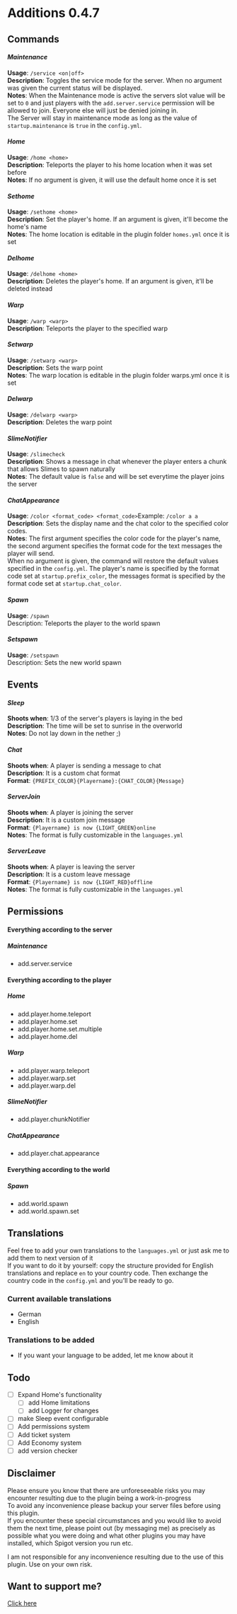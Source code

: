# Additions 0.4.7

## Commands
#### _Maintenance_
__Usage__: ```/service <on|off>```\
__Description__: Toggles the service mode for the server. When no argument was given the current status will be displayed.\
__Notes__: When the Maintenance mode is active the servers slot value will be set to ```0``` and just players with the ```add.server.service``` permission will be allowed to join. Everyone else will just be denied joining in.\
The Server will stay in maintenance mode as long as the value of ```startup.maintenance``` is ```true``` in the ```config.yml```. 

#### _Home_
__Usage__: ```/home <home>```\
__Description__: Teleports the player to his home location when it was set before\
__Notes__: If no argument is given, it will use the default home once it is set

#### _Sethome_
__Usage__: ```/sethome <home>```\
__Description__: Set the player's home. If an argument is given, it'll become the home's name\
__Notes__: The home location is editable in the plugin folder ```homes.yml``` once it is set

#### _Delhome_
__Usage__: ```/delhome <home>```\
__Description__: Deletes the player's home. If an argument is given, it'll be deleted instead

#### _Warp_
__Usage__: ```/warp <warp>```\
__Description__: Teleports the player to the specified warp

#### _Setwarp_
__Usage__: ```/setwarp <warp>```\
__Description__: Sets the warp point\
__Notes__: The warp location is editable in the plugin folder warps.yml once it is set

#### _Delwarp_
__Usage__: ```/delwarp <warp>```\
__Description__: Deletes the warp point

#### _SlimeNotifier_
__Usage__: ```/slimecheck```\
__Description__: Shows a message in chat whenever the player enters a chunk that allows Slimes to spawn naturally\
__Notes__: The default value is ```false``` and will be set everytime the player joins the server

#### _ChatAppearance_
__Usage__: ```/color <format_code> <format_code>```Example: ```/color a a```\
__Description__: Sets the display name and the chat color to the specified color codes.\
__Notes__: The first argument specifies the color code for the player's name, the second argument specifies the format code for the text messages the player will send.\
When no argument is given, the command will restore the default values specified in the ```config.yml```. The player's name is specified by the format code set at ```startup.prefix_color```, the messages format is specified by the format code set at ```startup.chat_color```.

#### _Spawn_
__Usage__: ```/spawn```\
Description: Teleports the player to the world spawn

#### _Setspawn_
__Usage__: ```/setspawn```\
Description: Sets the new world spawn

## Events
#### _Sleep_
__Shoots when__: 1/3 of the server's players is laying in the bed\
__Description__: The time will be set to sunrise in the overworld\
__Notes__: Do not lay down in the nether ;)

#### _Chat_
__Shoots when__: A player is sending a message to chat\
__Description__: It is a custom chat format\
__Format__: ```{PREFIX_COLOR}{Playername}:{CHAT_COLOR}{Message}```

#### _ServerJoin_
__Shoots when__: A player is joining the server\
__Description__: It is a custom join message\
__Format__: ```{Playername} is now {LIGHT_GREEN}online```\
__Notes__: The format is fully customizable in the ```languages.yml``` 

#### _ServerLeave_
__Shoots when__: A player is leaving the server\
__Description__: It is a custom leave message\
__Format__: ```{Playername} is now {LIGHT_RED}offline```\
__Notes__: The format is fully customizable in the ```languages.yml``` 

## Permissions

#### **Everything according to the server**
##### _Maintenance_
* add.server.service

#### **Everything according to the player**
##### _Home_
* add.player.home.teleport
* add.player.home.set
* add.player.home.set.multiple
* add.player.home.del
##### _Warp_
* add.player.warp.teleport
* add.player.warp.set
* add.player.warp.del
##### _SlimeNotifier_
* add.player.chunkNotifier
##### _ChatAppearance_
* add.player.chat.appearance

#### **Everything according to the world**
##### _Spawn_
* add.world.spawn
* add.world.spawn.set


## Translations
Feel free to add your own translations to the ```languages.yml``` or just ask me to add them to next version of it\
If you want to do it by yourself: copy the structure provided for English translations and replace ```en``` to your country code. Then exchange the country code in the ```config.yml``` and you'll be ready to go.

### Current available translations
* German
* English

### Translations to be added
* If you want your language to be added, let me know about it


## Todo
- [ ] Expand Home's functionality
  - [ ] add Home limitations
  - [ ] add Logger for changes
- [ ] make Sleep event configurable
- [ ] Add permissions system
- [ ] Add ticket system
- [ ] Add Economy system
- [ ] add version checker
  
## Disclaimer
Please ensure you know that there are unforeseeable risks you may encounter resulting due to the plugin being a work-in-progress\
To avoid any inconvenience please backup your server files before using this plugin.\
If you encounter these special circumstances and you would like to avoid them the next time, please point out (by messaging me) as precisely as possible what you were doing and what other plugins you may have installed, which Spigot version you run etc.

I am not responsible for any inconvenience resulting due to the use of this plugin. Use on your own risk.  
  
## Want to support me?
[Click here](http://wwf.panda.org/)  
